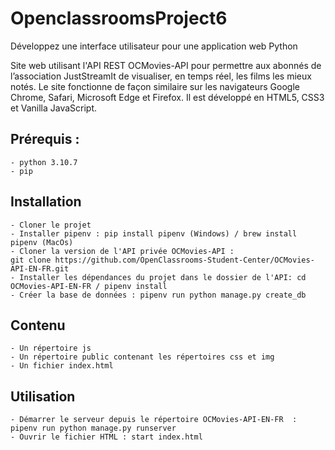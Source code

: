 # OpenclassroomsProject6
Développez une interface utilisateur pour une application web Python

Site web utilisant l'API REST OCMovies-API pour permettre aux abonnés de l’association JustStreamIt de visualiser, en temps réel, les films les mieux notés.
Le site fonctionne de façon similaire sur les navigateurs Google Chrome, Safari, Microsoft Edge et Firefox. Il est développé en HTML5, CSS3 et Vanilla JavaScript.

## Prérequis :
    - python 3.10.7
    - pip

## Installation
    - Cloner le projet
    - Installer pipenv : pip install pipenv (Windows) / brew install pipenv (MacOs)
    - Cloner la version de l'API privée OCMovies-API :
    git clone https://github.com/OpenClassrooms-Student-Center/OCMovies-API-EN-FR.git
    - Installer les dépendances du projet dans le dossier de l'API: cd OCMovies-API-EN-FR / pipenv install
    - Créer la base de données : pipenv run python manage.py create_db

## Contenu
    - Un répertoire js
    - Un répertoire public contenant les répertoires css et img
    - Un fichier index.html

## Utilisation
    - Démarrer le serveur depuis le répertoire OCMovies-API-EN-FR  : pipenv run python manage.py runserver
    - Ouvrir le fichier HTML : start index.html
